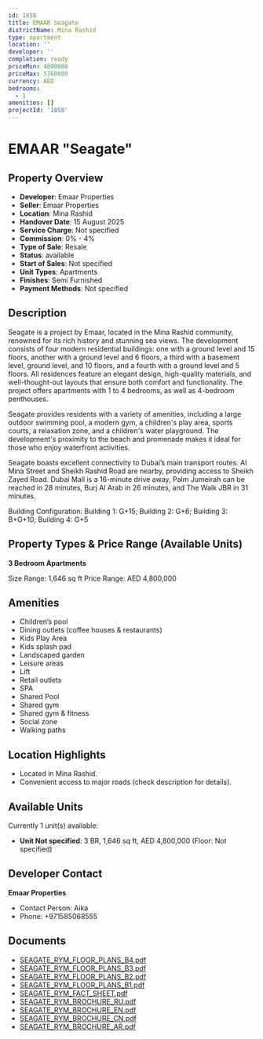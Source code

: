 ```yaml
---
id: 1858
title: EMAAR Seagate
districtName: Mina Rashid
type: apartment
location: ''
developer: ''
completion: ready
priceMin: 4800000
priceMax: 5760000
currency: AED
bedrooms:
  - 1
amenities: []
projectId: '1858'
---
```


# EMAAR "Seagate"

## Property Overview
- **Developer**: Emaar Properties
- **Seller**: Emaar Properties
- **Location**: Mina Rashid
- **Handover Date**: 15 August 2025
- **Service Charge**: Not specified
- **Commission**: 0% - 4%
- **Type of Sale**: Resale
- **Status**: available
- **Start of Sales**: Not specified
- **Unit Types**: Apartments
- **Finishes**: Semi Furnished
- **Payment Methods**: Not specified

## Description
Seagate is a project by Emaar, located in the Mina Rashid community, renowned for its rich history and stunning sea views. The development consists of four modern residential buildings: one with a ground level and 15 floors, another with a ground level and 6 floors, a third with a basement level, ground level, and 10 floors, and a fourth with a ground level and 5 floors. All residences feature an elegant design, high-quality materials, and well-thought-out layouts that ensure both comfort and functionality. The project offers apartments with 1 to 4 bedrooms, as well as 4-bedroom penthouses.

Seagate provides residents with a variety of amenities, including a large outdoor swimming pool, a modern gym, a children's play area, sports courts, a relaxation zone, and a children's water playground. The development's proximity to the beach and promenade makes it ideal for those who enjoy waterfront activities.

Seagate boasts excellent connectivity to Dubai’s main transport routes. Al Mina Street and Sheikh Rashid Road are nearby, providing access to Sheikh Zayed Road. Dubai Mall is a 16-minute drive away, Palm Jumeirah can be reached in 28 minutes, Burj Al Arab in 26 minutes, and The Walk JBR in 31 minutes.

Building Configuration: Building 1: G+15; Building 2: G+6; Building 3: B+G+10; Building 4: G+5

## Property Types & Price Range (Available Units)
**3 Bedroom Apartments**

Size Range: 1,646 sq ft
Price Range: AED 4,800,000

## Amenities
- Children’s pool
- Dining outlets  (coffee houses & restaurants)
- Kids Play Area
- Kids splash pad
- Landscaped garden
- Leisure areas
- Lift
- Retail outlets
- SPA
- Shared Pool
- Shared gym
- Shared gym & fitness
- Social zone
- Walking paths

## Location Highlights
- Located in Mina Rashid.
- Convenient access to major roads (check description for details).

## Available Units
Currently 1 unit(s) available:
- **Unit Not specified**: 3 BR, 1,646 sq ft, AED 4,800,000 (Floor: Not specified)

## Developer Contact
**Emaar Properties**
- Contact Person: Aika
- Phone: +971585068555

## Documents
- [SEAGATE_RYM_FLOOR_PLANS_B4.pdf](https://cdn.geniemap.net/2025/04/02/pg1gHtLL0I7bu0VpB1BQpeWdoX9CU7QAzlirLAIN.pdf)
- [SEAGATE_RYM_FLOOR_PLANS_B3.pdf](https://cdn.geniemap.net/2025/04/02/yBlX86UjjqwLInf8YXCOTio0Kt6ieOK7mrbRWKnO.pdf)
- [SEAGATE_RYM_FLOOR_PLANS_B2.pdf](https://cdn.geniemap.net/2025/04/02/j61qvfRWDLAgxdgh8LVp5B8Ne6A0ecJ9KfQ5sUp4.pdf)
- [SEAGATE_RYM_FLOOR_PLANS_B1.pdf](https://cdn.geniemap.net/2025/04/02/xOjxqGkKBvM9wCSrLLWfYg5ULuFkOfnsVhgsDch1.pdf)
- [SEAGATE_RYM_FACT_SHEET.pdf](https://cdn.geniemap.net/2025/04/02/tmaTiCxfEnHvzjZxM4kVcnremIk84g4AgKOqhQf1.pdf)
- [SEAGATE_RYM_BROCHURE_RU.pdf](https://cdn.geniemap.net/2025/04/02/OBiDrkoVBN43e1sVFNfjbBWXooKbc1JWq65GGQ5V.pdf)
- [SEAGATE_RYM_BROCHURE_EN.pdf](https://cdn.geniemap.net/2025/04/02/Xn8hV0xCS8SAu91gOe288Ycr97mvGvuaWTrjWRhg.pdf)
- [SEAGATE_RYM_BROCHURE_CN.pdf](https://cdn.geniemap.net/2025/04/02/yAOjJYU7YymH0QKu9sxztnUJL1UWYrjVjNvwJr5X.pdf)
- [SEAGATE_RYM_BROCHURE_AR.pdf](https://cdn.geniemap.net/2025/04/02/U3r67dtEHval6oO0ndvHFMJieUEcrrmnyc7k84C8.pdf)
